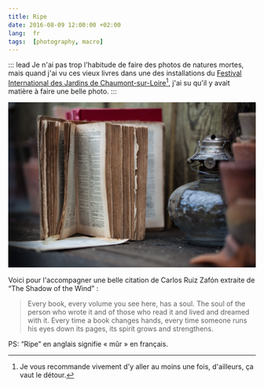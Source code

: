 ```yaml
---
title: Ripe
date: 2016-08-09 12:00:00 +02:00
lang:  fr
tags:  [photography, macro]
---
```


::: lead
Je n'ai pas trop l'habitude de faire des photos de natures mortes, mais quand j'ai vu ces vieux livres dans une des installations du [Festival International des Jardins de Chaumont-sur-Loire](http://www.domaine-chaumont.fr/festival_festivals)[^chaumont], j'ai su qu'il y avait matière à faire une belle photo.
:::

[^chaumont]: Je vous recommande vivement d'y aller au moins une fois, d'ailleurs, ça vaut le détour.

![](20150427-Ripe.jpg "“Ripe”")

Voici pour l'accompagner une belle citation de Carlos Ruiz Zafón extraite de “The Shadow of the Wind” :

> Every book, every volume you see here, has a soul. The soul of the person who wrote it and of those who read it and lived and dreamed with it. Every time a book changes hands, every time someone runs his eyes down its pages, its spirit grows and strengthens.

PS: “Ripe” en anglais signifie « mûr » en français.
